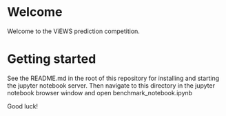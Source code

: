 # Welcome

Welcome to the ViEWS prediction competition.

# Getting started

See the README.md in the root of this repository for installing and starting the jupyter notebook server.
Then navigate to this directory in the jupyter notebook browser window and open benchmark_notebook.ipynb

Good luck!